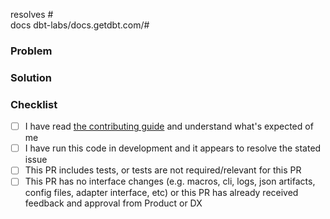 resolves #  
docs dbt-labs/docs.getdbt.com/#  

<!---
  Include the number of the issue addressed by this PR above if applicable.
  PRs for code changes without an associated issue *will not be merged*.
  See CONTRIBUTING.md for more information.

  Include the number of the docs issue that was opened for this issue. If
  this change has no user-facing implications, "N/A" suffices instead. New
  docs tickets can be created[here](https://github.com/dbt-labs/docs.getdbt.com/issues/new/choose).
-->

### Problem

<!---
  Describe the problem this PR is solving. What is the application state
  before this PR is merged?
-->

### Solution

<!---
  Describe the way this PR solves the above problem. Add as much detail as you
  can to help reviewers understand your changes. Include any alternatives and
  tradeoffs you considered.
-->

### Checklist

- [ ] I have read [the contributing guide](https://github.com/dbt-labs/dbt-core/blob/main/CONTRIBUTING.md) and understand what's expected of me  
- [ ] I have run this code in development and it appears to resolve the stated issue  
- [ ] This PR includes tests, or tests are not required/relevant for this PR
- [ ] This PR has no interface changes (e.g. macros, cli, logs, json artifacts, config files, adapter interface, etc) or this PR has already received feedback and approval from Product or DX
